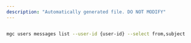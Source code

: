 ```yaml
---
description: "Automatically generated file. DO NOT MODIFY"
---
```


```bash

mgc users messages list --user-id {user-id} --select from,subject

```